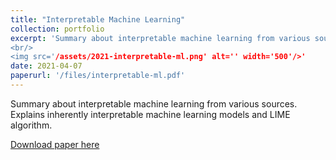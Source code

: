 ```yaml
---
title: "Interpretable Machine Learning"
collection: portfolio
excerpt: 'Summary about interpretable machine learning from various sources. Focuses on inherently interpretable machine learning models and LIME algorithm.
<br/>
<img src='/assets/2021-interpretable-ml.png' alt='' width='500'/>'
date: 2021-04-07
paperurl: '/files/interpretable-ml.pdf'
---
```

Summary about interpretable machine learning from various sources. Explains inherently interpretable machine learning models and LIME algorithm.

[Download paper here](/files/interpretable-ml.pdf)
